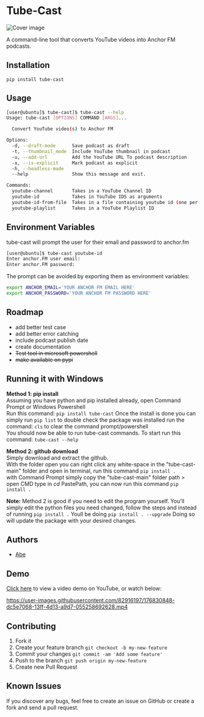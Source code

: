 # Tube-Cast

![Cover image](https://github.com/abe-101/tube-cast/blob/2aecc4ec4565fe0ca90ca15d7fd136f004eb1534/assets/logo.jpg "Cover image")

A command-line tool that converts YouTube videos into Anchor FM podcasts.


## Installation


```
pip install tube-cast
```

## Usage
```bash
[user@ubuntu]$ tube-cast]$ tube-cast --help
Usage: tube-cast [OPTIONS] COMMAND [ARGS]...

  Convert YouTube video(s) to Anchor FM

Options:
  -d, --draft-mode      Save podcast as draft
  -t, --thumbnail_mode  Include YouTube thumbnail in podcast
  -u, --add-url         Add the YouTube URL To podcast description
  -x, --is-explicit     Mark podcast as explicit
  -h, --headless-mode
  --help                Show this message and exit.

Commands:
  youtube-channel       Takes in a YouTube Channel ID
  youtube-id            Takes in YouTube IDS as arguments
  youtube-id-from-file  Takes in a file containing youtube id (one per line)
  youtube-playlist      Takes in a YouTube Playlist ID
```

## Environment Variables

tube-cast will prompt the user for their email and password to anchor.fm
```bash
[user@ubuntu]$ tube-cast youtube-id
Enter anchor.FM user email: 
Enter anchor.FM password: 
```

The prompt can be avoided by exporting them as environment variables:
```bash
export ANCHOR_EMAIL='YOUR ANCHOR FM EMAIL HERE'
export ANCHOR_PASSWORD='YOUR ANCHOR FM PASSWORD HERE'
```

## Roadmap

* add better test case
* add better error catching
* include podcast publish date
* create documentation  
* ~~Test tool in microsoft powershell~~
* ~~make available on pypi~~

## Running it with Windows 
**Method 1: pip install**  
Assuming you have python and pip installed already, open Command Prompt or Windows Powershell  
Run this command: `pip install tube-cast`
Once the install is done you can simply run `pip list` to double check the package was installed
run the command: `cls` to clear the command prompt/powershell  
You should now be able to run tube-cast commands. To start run this command: `tube-cast --help`

**Method 2: github download**  
Simply download and extract the github.  
With the folder open you can right click any white-space in the "tube-cast-main" folder and open in terminal, run this command `pip install .`   
with Command Prompt simply copy the "tube-cast-main" folder path > open CMD type in *cd* PastePath, you can now run this command `pip install .` 

**Note:** Method 2 is good if you need to edit the program yourself. You'll simply edit the python files you need changed, follow the steps and instead of running `pip install .` Youll be doing `pip install . --upgrade` Doing so will update the package with your desired changes.



## Authors

* [Abe](https:github.com/abe-101)

## Demo
[Click here](https://youtu.be/HBk-0wRGqHY "Tube-Cast Video Demo - YouTube") to view a video demo on YouTube, or watch below:


https://user-images.githubusercontent.com/82916197/176830848-dc5e7068-13ff-4d13-a9d7-055258692628.mp4


## Contributing

1. Fork it
2. Create your feature branch `git checkout -b my-new-feature`
3. Commit your changes `git commit -am 'Add some feature'`
4. Push to the branch `git push origin my-new-feature`
5. Create new Pull Request

## Known Issues

If you discover any bugs, feel free to create an issue on GitHub or create a fork and
send a pull request.

